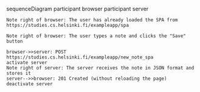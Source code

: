 sequenceDiagram
    participant browser
    participant server

    Note right of browser: The user has already loaded the SPA from https://studies.cs.helsinki.fi/exampleapp/spa

    Note right of browser: The user types a note and clicks the "Save" button

    browser->>server: POST https://studies.cs.helsinki.fi/exampleapp/new_note_spa
    activate server
    Note right of server: The server receives the note in JSON format and stores it
    server-->>browser: 201 Created (without reloading the page)
    deactivate server
